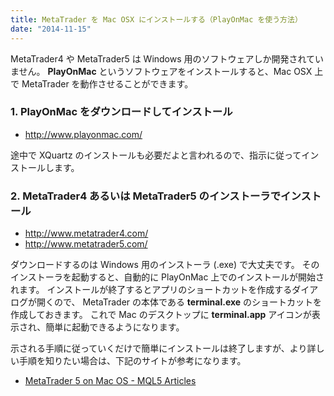```yaml
---
title: MetaTrader を Mac OSX にインストールする（PlayOnMac を使う方法）
date: "2014-11-15"
---
```


MetaTrader4 や MetaTrader5 は Windows 用のソフトウェアしか開発されていません。
__PlayOnMac__ というソフトウェアをインストールすると、Mac OSX 上で MetaTrader を動作させることができます。

### 1. PlayOnMac をダウンロードしてインストール

* http://www.playonmac.com/

途中で XQuartz のインストールも必要だよと言われるので、指示に従ってインストールします。

### 2. MetaTrader4 あるいは MetaTrader5 のインストーラでインストール

* http://www.metatrader4.com/
* http://www.metatrader5.com/

ダウンロードするのは Windows 用のインストーラ (.exe) で大丈夫です。
そのインストーラを起動すると、自動的に PlayOnMac 上でのインストールが開始されます。
インストールが終了するとアプリのショートカットを作成するダイアログが開くので、
MetaTrader の本体である __terminal.exe__ のショートカットを作成しておきます。
これで Mac のデスクトップに __terminal.app__ アイコンが表示され、簡単に起動できるようになります。

示される手順に従っていくだけで簡単にインストールは終了しますが、より詳しい手順を知りたい場合は、下記のサイトが参考になります。

* [MetaTrader 5 on Mac OS - MQL5 Articles](http://www.mql5.com/en/articles/619)

